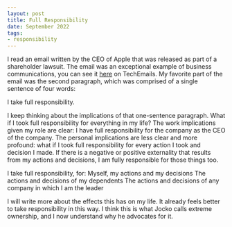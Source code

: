 ```yaml
---
layout: post
title: Full Responsibility
date: September 2022
tags:
- responsibility
---
```


I read an email written by the CEO of Apple that was released as part of a shareholder lawsuit. The email was an exceptional example of business communications, you can see it [here](https://www.techemails.com/p/tim-cooks-notes-steve-jobs-emails-himself) on TechEmails. My favorite part of the email was the second paragraph, which was comprised of a single sentence of four words:

I take full responsibility.

I keep thinking about the implications of that one-sentence paragraph. What if I took full responsibility for everything in my life? The work implications given my role are clear: I have full responsibility for the company as the CEO of the company. The personal implications are less clear and more profound: what if I took full responsibility for every action I took and decision I made. If there is a negative or positive externality that results from my actions and decisions, I am fully responsible for those things too.

I take full responsibility, for:
Myself, my actions and my decisions
The actions and decisions of my dependents
The actions and decisions of any company in which I am the leader

I will write more about the effects this has on my life. It already feels better to take responsibility in this way. I think this is what Jocko calls extreme ownership, and I now understand why he advocates for it.
